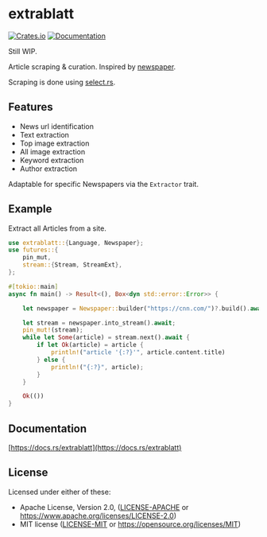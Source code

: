 extrablatt
=====================
[![Crates.io](https://img.shields.io/crates/v/extrablatt.svg)](https://crates.io/crates/extrablatt)
[![Documentation](https://docs.rs/extrablatt/badge.svg)](https://docs.rs/extrablatt)

Still WIP.

Article scraping & curation.
Inspired by [newspaper](https://github.com/codelucas/newspaper).

Scraping is done using [select.rs]("https://github.com/utkarshkukreti/select.rs").

## Features

* News url identification
* Text extraction
* Top image extraction
* All image extraction
* Keyword extraction
* Author extraction

Adaptable for specific Newspapers via the `Extractor` trait.


## Example

Extract all Articles from a site.

````rust
use extrablatt::{Language, Newspaper};
use futures::{
    pin_mut,
    stream::{Stream, StreamExt},
};

#[tokio::main]
async fn main() -> Result<(), Box<dyn std::error::Error>> {

    let newspaper = Newspaper::builder("https://cnn.com/")?.build().await?;

    let stream = newspaper.into_stream().await;
    pin_mut!(stream);
    while let Some(article) = stream.next().await {
        if let Ok(article) = article {
            println!("article '{:?}'", article.content.title)
        } else {
            println!("{:?}", article);
        }
    }

    Ok(())
}
````

## Documentation

[https://docs.rs/extrablatt](https://docs.rs/extrablatt)

## License

Licensed under either of these:

 * Apache License, Version 2.0, ([LICENSE-APACHE](LICENSE-APACHE) or
   https://www.apache.org/licenses/LICENSE-2.0)
 * MIT license ([LICENSE-MIT](LICENSE-MIT) or
   https://opensource.org/licenses/MIT)
   
